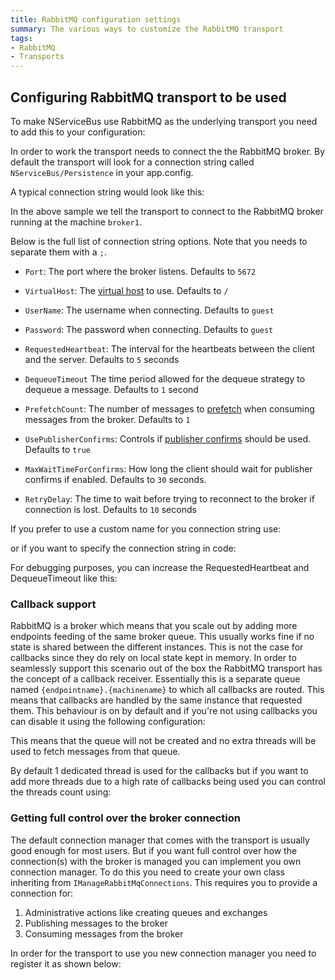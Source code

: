 ```yaml
---
title: RabbitMQ configuration settings 
summary: The various ways to customize the RabbitMQ transport
tags:
- RabbitMQ
- Transports
---
```


## Configuring RabbitMQ transport to be used 

To make NServiceBus use RabbitMQ as the underlying transport you need to add this to your configuration:

<!-- import rabbitmq-config-basic -->

In order to work the transport needs to connect the the RabbitMQ broker. By default the transport will look for a connection string called `NServiceBus/Persistence` in your app.config.

A typical connection string would look like this:

<!-- import rabbitmqconnectionstring -->

In the above sample we tell the transport to connect to the RabbitMQ broker running at the machine `broker1`.

Below is the full list of connection string options. Note that you needs to separate them with a `;`.

* `Port`: The port where the broker listens. Defaults to `5672`
* `VirtualHost`: The [virtual host](https://www.rabbitmq.com/access-control.html) to use. Defaults to `/`
* `UserName`: The username when connecting. Defaults to `guest`
* `Password`: The password when connecting. Defaults to `guest`
* `RequestedHeartbeat`: The interval for the heartbeats between the client and the server. Defaults to `5` seconds
* `DequeueTimeout` The time period allowed for the dequeue strategy to dequeue a message. Defaults to `1` second
* `PrefetchCount`: The number of messages to [prefetch](http://www.rabbitmq.com/consumer-prefetch.html) when consuming messages from the broker. Defaults to `1`
* `UsePublisherConfirms`: Controls if [publisher confirms](https://www.rabbitmq.com/confirms.html) should be used. Defaults to `true`
* `MaxWaitTimeForConfirms`: How long the client should wait for publisher confirms if enabled. Defaults to `30` seconds.

* `RetryDelay`: The time to wait before trying to reconnect to the broker if connection is lost. Defaults to `10` seconds

If you prefer to use a custom name for you connection string use:

<!-- import rabbitmq-config-connectionstringname -->

or if you want to specify the connection string in code:

<!-- import rabbitmq-config-connectionstring-in-code -->

For debugging purposes, you can increase the RequestedHeartbeat and DequeueTimeout like this:

<!-- import rabbitmqconnectionstring-debug -->

### Callback support

RabbitMQ is a broker which means that you scale out by adding more endpoints feeding of the same broker queue. This usually works fine if no state is shared between the different instances. This is not the case for callbacks since they do rely on local state kept in memory. In order to seamlessly support this scenario out of the box the RabbitMQ transport has the concept of a callback receiver. Essentially this is a separate queue named `{endpointname}.{machinename}` to which all callbacks are routed. This means that callbacks are handled by the same instance that requested them. This behaviour is on by default and if you're not using callbacks you can disable it using the following configuration:

<!-- import rabbitmq-config-disablecallbackreceiver -->

This means that the queue will not be created and no extra threads will be used to fetch messages from that queue. 

By default 1 dedicated thread is used for the callbacks but if you want to add more threads due to a high rate of callbacks being used you can control the threads count using:

<!-- import rabbitmq-config-callbackreceiver-thread-count -->

### Getting full control over the broker connection

The default connection manager that comes with the transport is usually good enough for most users. But if you want full control over how the connection(s) with the broker is managed you can implement you own connection manager. To do this you need to create your own class inheriting from `IManageRabbitMqConnections`. This requires you to provide a connection for:

1. Administrative actions like creating queues and exchanges
2. Publishing messages to the broker
3. Consuming messages from the broker

In order for the transport to use you new connection manager you need to register it as shown below:

<!-- import rabbitmq-config-useconnectionmanager -->



